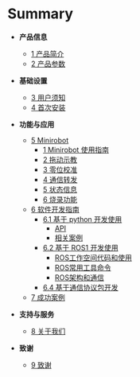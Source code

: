 
# Summary

- **产品信息**

  - [1 产品简介](2-ProductInformation/1-ProductIntroduction/1-ProductIntroduction.md)
  - [2 产品参数](2-ProductInformation/2-ProductParameters/ProductParameters.md)

- **基础设置**

  - [3 用户须知](3-BasicSettings/3-UserInstructions/UserInstructions.md)
  - [4 首次安装](3-BasicSettings/4-FirstTimeInstallation/FirstTimeInstallation.md)

- **功能与应用**

  - [5 Minirobot](4-FunctionsAndApplications/5-BasicFunctions/5.1-Minirobot/README.md)
    - [1 Minirobot 使用指南](4-FunctionsAndApplications/5-BasicFunctions/5.1-Minirobot/5.1.1-MinirobotGuide.md)
    - [2 拖动示教](4-FunctionsAndApplications/5-BasicFunctions/5.1-Minirobot/5.1.2-maincontrol.md)
    - [3 零位校准](4-FunctionsAndApplications/5-BasicFunctions/5.1-Minirobot/5.1.3-calibrate.md)
    - [4 通信转发](4-FunctionsAndApplications/5-BasicFunctions/5.1-Minirobot/5.1.4-transponder.md)
    - [5 状态信息](4-FunctionsAndApplications/5-BasicFunctions/5.1-Minirobot/5.1.5-information.md)
    - [6 烧录功能](4-FunctionsAndApplications/5-BasicFunctions/5.1-Minirobot/5.1.6-flash.md)

  <!-- - [5.2 软件使用说明](features-applications/software-instructions.md)  -->
  <!-- - [5.3 固件功能说明](features-applications/firmware-features.md) -->

  - [6 软件开发指南](4-FunctionsAndApplications/6-SDKDevelopment/README.md)
    - [6.1 基于 python 开发使用](4-FunctionsAndApplications/6-SDKDevelopment/5.1-BasedOnPythonDevelopmentAndUse/1_download.md)
      - [API](4-FunctionsAndApplications/6-SDKDevelopment/5.1-BasedOnPythonDevelopmentAndUse/2_API.md)
      - [相关案例](4-FunctionsAndApplications/6-SDKDevelopment/5.1-BasedOnPythonDevelopmentAndUse/6_example.md)
    - [6.2 基于 ROS1 开发使用](4-FunctionsAndApplications/6-SDKDevelopment/5.2-DevelopmentAndUseBasedOnROS1/1_download.md)
      - [ROS工作空间代码和使用](4-FunctionsAndApplications/6-SDKDevelopment/5.2-DevelopmentAndUseBasedOnROS1/2_workcode.md)
      - [ROS常用工具命令](4-FunctionsAndApplications/6-SDKDevelopment/5.2-DevelopmentAndUseBasedOnROS1/3_ROScode.md)
      - [ROS架构和通信](4-FunctionsAndApplications/6-SDKDevelopment/5.2-DevelopmentAndUseBasedOnROS1/4_communication.md)
    - [6.4 基于通信协议包开发](4-FunctionsAndApplications/6-SDKDevelopment/5.4-DevelopmentBasedOnCommunicationProtocolPackage/5.4.1-CommunicationDoc.md)

  <!-- - [6.2 基于 ROS1 开发使用]() -->
  <!-- - [6.3 基于 ROS2 开发使用]() -->

  - [7 成功案例](4-FunctionsAndApplications/7-SuccessfulCases/7-SuccessfulCases.md)

  <!-- - [8. 配套资源](features-applications/supporting-resources.md) -->
    <!-- - [8.1 产品资料](features-applications/product-info.md) -->
    <!-- - [8.2 产品图纸](features-applications/product-drawings.md) -->
    <!-- - [8.3 软件资料及源码](features-applications/software-sources.md) -->
    <!-- - [8.4 系统资料](features-applications/system-info.md) -->
    <!-- - [8.5 宣传资料](features-applications/promotional-materials.md) -->

- **支持与服务**

  - [8 关于我们](5-SupportAndService/5-SupportAndService.md)

- **致谢**

  - [9 致谢](6-Acknowledgments/6-Acknowledgments.md)
